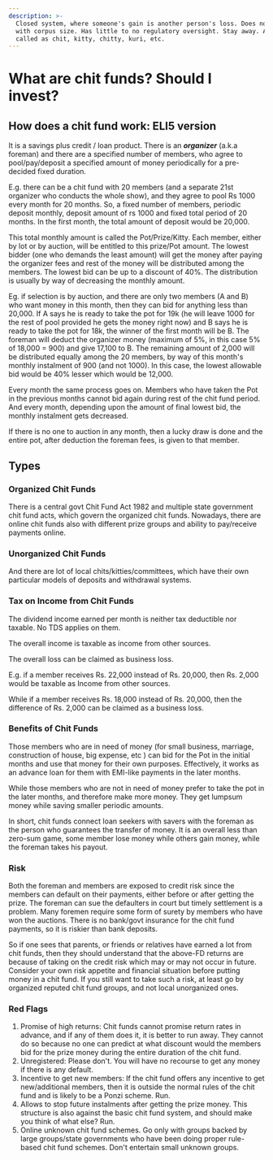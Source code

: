 ```yaml
---
description: >-
  Closed system, where someone's gain is another person's loss. Does not scale
  with corpus size. Has little to no regulatory oversight. Stay away. Also
  called as chit, kitty, chitty, kuri, etc.
---
```


# What are chit funds? Should I invest?

## **How does a chit fund work: ELI5 version**

It is a savings plus credit / loan product. There is an _**organizer**_ \(a.k.a foreman\) and there are a specified number of members, who agree to pool/pay/deposit a specified amount of money periodically for a pre-decided fixed duration.

E.g. there can be a chit fund with 20 members \(and a separate 21st organizer who conducts the whole show\), and they agree to pool Rs 1000 every month for 20 months. So, a fixed number of members, periodic deposit monthly, deposit amount of rs 1000 and fixed total period of 20 months. In the first month, the total amount of deposit would be 20,000.

This total monthly amount is called the Pot/Prize/Kitty. Each member, either by lot or by auction, will be entitled to this prize/Pot amount. The lowest bidder \(one who demands the least amount\) will get the money after paying the organizer fees and rest of the money will be distributed among the members. The lowest bid can be up to a discount of 40%. The distribution is usually by way of decreasing the monthly amount.

Eg. if selection is by auction, and there are only two members \(A and B\) who want money in this month, then they can bid for anything less than 20,000. If A says he is ready to take the pot for 19k \(he will leave 1000 for the rest of pool provided he gets the money right now\) and B says he is ready to take the pot for 18k, the winner of the first month will be B. The foreman will deduct the organizer money \(maximum of 5%, in this case 5% of 18,000 = 900\) and give 17,100 to B. The remaining amount of 2,000 will be distributed equally among the 20 members, by way of this month's monthly instalment of 900 \(and not 1000\). In this case, the lowest allowable bid would be 40% lesser which would be 12,000.

Every month the same process goes on. Members who have taken the Pot in the previous months cannot bid again during rest of the chit fund period. And every month, depending upon the amount of final lowest bid, the monthly instalment gets decreased.

If there is no one to auction in any month, then a lucky draw is done and the entire pot, after deduction the foreman fees, is given to that member.

## Types

### **Organized Chit Funds**

There is a central govt Chit Fund Act 1982 and multiple state government chit fund acts, which govern the organized chit funds. Nowadays, there are online chit funds also with different prize groups and ability to pay/receive payments online.

### **Unorganized Chit Funds**

And there are lot of local chits/kitties/committees, which have their own particular models of deposits and withdrawal systems.

### Tax on Income from Chit Funds

The dividend income earned per month is neither tax deductible nor taxable. No TDS applies on them.

The overall income is taxable as income from other sources.

The overall loss can be claimed as business loss.

E.g. if a member receives Rs. 22,000 instead of Rs. 20,000, then Rs. 2,000 would be taxable as Income from other sources.

While if a member receives Rs. 18,000 instead of Rs. 20,000, then the difference of Rs. 2,000 can be claimed as a business loss.

### Benefits of Chit Funds

Those members who are in need of money \(for small business, marriage, construction of house, big expense, etc \) can bid for the Pot in the initial months and use that money for their own purposes. Effectively, it works as an advance loan for them with EMI-like payments in the later months.

While those members who are not in need of money prefer to take the pot in the later months, and therefore make more money. They get lumpsum money while saving smaller periodic amounts.

In short, chit funds connect loan seekers with savers with the foreman as the person who guarantees the transfer of money. It is an overall less than zero-sum game, some member lose money while others gain money, while the foreman takes his payout.

### Risk

Both the foreman and members are exposed to credit risk since the members can default on their payments, either before or after getting the prize. The foreman can sue the defaulters in court but timely settlement is a problem. Many foremen require some form of surety by members who have won the auctions. There is no bank/govt insurance for the chit fund payments, so it is riskier than bank deposits.

So if one sees that parents, or friends or relatives have earned a lot from chit funds, then they should understand that the above-FD returns are because of taking on the credit risk which may or may not occur in future. Consider your own risk appetite and financial situation before putting money in a chit fund. If you still want to take such a risk, at least go by organized reputed chit fund groups, and not local unorganized ones.

### **Red Flags**

1. Promise of high returns: Chit funds cannot promise return rates in advance, and if any of them does it, it is better to run away. They cannot do so because no one can predict at what discount would the members bid for the prize money during the entire duration of the chit fund.
2. Unregistered: Please don't. You will have no recourse to get any money if there is any default.
3. Incentive to get new members: If the chit fund offers any incentive to get new/additional members, then it is outside the normal rules of the chit fund and is likely to be a Ponzi scheme. Run.
4. Allows to stop future instalments after getting the prize money. This structure is also against the basic chit fund system, and should make you think of what else? Run.
5. Online unknown chit fund schemes. Go only with groups backed by large groups/state governments who have been doing proper rule-based chit fund schemes. Don't entertain small unknown groups.


